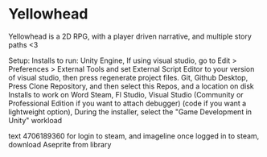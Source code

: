 # Yellowhead
Yellowhead is a 2D RPG, with a player driven narrative, and multiple story paths <3



Setup:
    Installs to run: 
    Unity Engine,
        If using visual studio, go to Edit > Preferences > External Tools and set External Script Editor to your version of visual studio, then press regenerate project files.
    Git,
    Github Desktop,
        Press Clone Repository, and then select this Repos, and a location on disk
    Installs to work on
    Word
    Steam,
    Fl Studio,
    Visual Studio (Community or Professional Edition if you want to attach debugger) (code if you want a lightweight option),
        During the installer, select the "Game Development in Unity" workload

   text 4706189360 for login to steam, and imageline 
    once logged in to steam, download Aseprite from library


